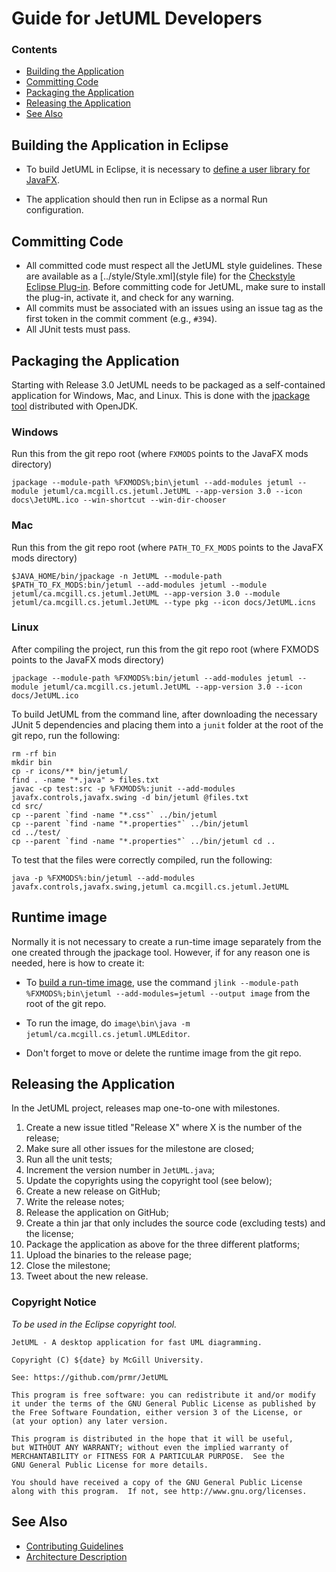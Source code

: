 # Guide for JetUML Developers

### Contents

* [Building the Application](building-the-application)
* [Committing Code](committing-code)
* [Packaging the Application](packaging-the-application)
* [Releasing the Application](releasing-the-application)
* [See Also](see-also)

## Building the Application in Eclipse

* To build JetUML in Eclipse, it is necessary to [define a user library for JavaFX](https://openjfx.io/openjfx-docs/#IDE-Eclipse).

* The application should then run in Eclipse as a normal Run configuration.

## Committing Code

* All committed code must respect all the JetUML style guidelines. These are available as a [../style/Style.xml](style file) for the [Checkstyle Eclipse Plug-in](https://marketplace.eclipse.org/content/checkstyle-plug). Before committing code for JetUML, make sure to install the plug-in, activate it, and check for any warning.
* All commits must be associated with an issues using an issue tag as the first token in the commit comment (e.g., `#394`).
* All JUnit tests must pass.

## Packaging the Application

Starting with Release 3.0 JetUML needs to be packaged as a self-contained application for Windows, Mac, and Linux. This is done with the [jpackage tool](https://docs.oracle.com/en/java/javase/14/docs/specs/man/jpackage.html) distributed with OpenJDK.

### Windows

Run this from the git repo root (where `FXMODS` points to the JavaFX mods directory)

```
jpackage --module-path %FXMODS%;bin\jetuml --add-modules jetuml --module jetuml/ca.mcgill.cs.jetuml.JetUML --app-version 3.0 --icon docs\JetUML.ico --win-shortcut --win-dir-chooser
```

### Mac


Run this from the git repo root (where `PATH_TO_FX_MODS` points to the JavaFX mods directory)

```
$JAVA_HOME/bin/jpackage -n JetUML --module-path $PATH_TO_FX_MODS:bin/jetuml --add-modules jetuml --module jetuml/ca.mcgill.cs.jetuml.JetUML --app-version 3.0 --module jetuml/ca.mcgill.cs.jetuml.JetUML --type pkg --icon docs/JetUML.icns
```

### Linux

After compiling the project, run this from the git repo root (where FXMODS points to the JavaFX mods directory) 

``` 
jpackage --module-path %FXMODS%:bin/jetuml --add-modules jetuml --module jetuml/ca.mcgill.cs.jetuml.JetUML --app-version 3.0 --icon docs/JetUML.ico 
```

To build JetUML from the command line, after downloading the necessary JUnit 5 dependencies and placing them into a `junit` folder at the root of the git repo, run the following: 

``` 
rm -rf bin 
mkdir bin 
cp -r icons/** bin/jetuml/ 
find . -name "*.java" > files.txt 
javac -cp test:src -p %FXMODS%:junit --add-modules javafx.controls,javafx.swing -d bin/jetuml @files.txt 
cd src/ 
cp --parent `find -name "*.css"` ../bin/jetuml 
cp --parent `find -name "*.properties"` ../bin/jetuml 
cd ../test/ 
cp --parent `find -name "*.properties"` ../bin/jetuml cd .. 
``` 

To test that the files were correctly compiled, run the following: 

``` 
java -p %FXMODS%:bin/jetuml --add-modules javafx.controls,javafx.swing,jetuml ca.mcgill.cs.jetuml.JetUML 
```

## Runtime image

Normally it is not necessary to create a run-time image separately from the one created through the jpackage tool. However, if for any reason one is needed, here is how to create it:

* To [build a run-time image](https://openjfx.io/openjfx-docs/#IDE-Eclipse), use the command `jlink --module-path %FXMODS%;bin\jetuml --add-modules=jetuml --output image` from the root of the git repo.

* To run the image, do `image\bin\java -m jetuml/ca.mcgill.cs.jetuml.UMLEditor`. 

* Don't forget to move or delete the runtime image from the git repo.

## Releasing the Application

In the JetUML project, releases map one-to-one with milestones.

1. Create a new issue titled "Release X" where X is the number of the release;
2. Make sure all other issues for the milestone are closed;
3. Run all the unit tests;
4. Increment the version number in `JetUML.java`;
5. Update the copyrights using the copyright tool (see below);
5. Create a new release on GitHub;
6. Write the release notes;
7. Release the application on GitHub;
8. Create a thin jar that only includes the source code (excluding tests) and the license;
9. Package the application as above for the three different platforms;
10. Upload the binaries to the release page;
11. Close the milestone;
12. Tweet about the new release.

### Copyright Notice

*To be used in the Eclipse copyright tool.*

```
JetUML - A desktop application for fast UML diagramming.

Copyright (C) ${date} by McGill University.
    
See: https://github.com/prmr/JetUML

This program is free software: you can redistribute it and/or modify
it under the terms of the GNU General Public License as published by
the Free Software Foundation, either version 3 of the License, or
(at your option) any later version.

This program is distributed in the hope that it will be useful,
but WITHOUT ANY WARRANTY; without even the implied warranty of
MERCHANTABILITY or FITNESS FOR A PARTICULAR PURPOSE.  See the
GNU General Public License for more details.

You should have received a copy of the GNU General Public License
along with this program.  If not, see http://www.gnu.org/licenses.
```

## See Also

* [Contributing Guidelines](docs/CONTRIBUTING)
* [Architecture Description](/docs/architecture)